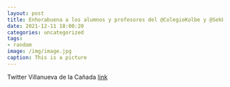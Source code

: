```yaml
---
layout: post
title: Enhorabuena a los alumnos y profesores del @ColegioKolbe y @SekElCastillo, participantes en el proyecto del JPL de la NASA en e...
date: 2021-12-11 18:00:20
categories: uncategorized
tags:
- random
image: /img/image.jpg
caption: This is a picture
---
```

Twitter Villanueva de la Cañada [link](https://twitter.com/AytoVDLCanada/status/1469376657752571921)
